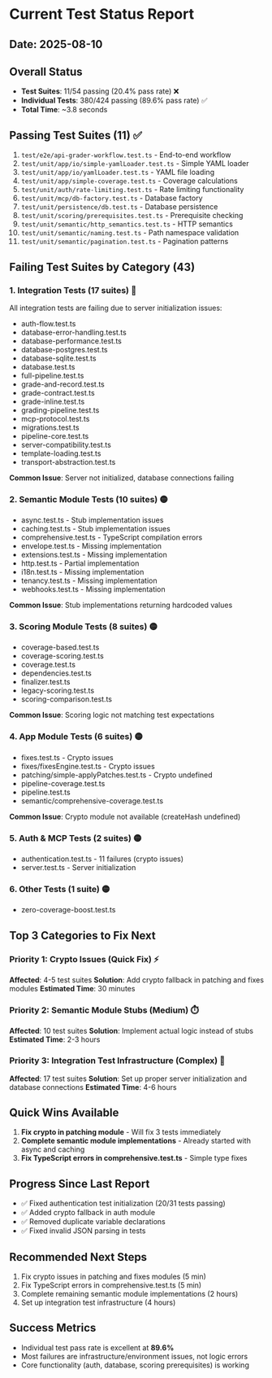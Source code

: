 # Current Test Status Report
## Date: 2025-08-10

## Overall Status
- **Test Suites**: 11/54 passing (20.4% pass rate) ❌
- **Individual Tests**: 380/424 passing (89.6% pass rate) ✅
- **Total Time**: ~3.8 seconds

## Passing Test Suites (11) ✅
1. `test/e2e/api-grader-workflow.test.ts` - End-to-end workflow
2. `test/unit/app/io/simple-yamlLoader.test.ts` - Simple YAML loader
3. `test/unit/app/io/yamlLoader.test.ts` - YAML file loading
4. `test/unit/app/simple-coverage.test.ts` - Coverage calculations
5. `test/unit/auth/rate-limiting.test.ts` - Rate limiting functionality
6. `test/unit/mcp/db-factory.test.ts` - Database factory
7. `test/unit/persistence/db.test.ts` - Database persistence
8. `test/unit/scoring/prerequisites.test.ts` - Prerequisite checking
9. `test/unit/semantic/http_semantics.test.ts` - HTTP semantics
10. `test/unit/semantic/naming.test.ts` - Path namespace validation
11. `test/unit/semantic/pagination.test.ts` - Pagination patterns

## Failing Test Suites by Category (43)

### 1. Integration Tests (17 suites) 🔴
All integration tests are failing due to server initialization issues:
- auth-flow.test.ts
- database-error-handling.test.ts
- database-performance.test.ts
- database-postgres.test.ts
- database-sqlite.test.ts
- database.test.ts
- full-pipeline.test.ts
- grade-and-record.test.ts
- grade-contract.test.ts
- grade-inline.test.ts
- grading-pipeline.test.ts
- mcp-protocol.test.ts
- migrations.test.ts
- pipeline-core.test.ts
- server-compatibility.test.ts
- template-loading.test.ts
- transport-abstraction.test.ts

**Common Issue**: Server not initialized, database connections failing

### 2. Semantic Module Tests (10 suites) 🟡
- async.test.ts - Stub implementation issues
- caching.test.ts - Stub implementation issues
- comprehensive.test.ts - TypeScript compilation errors
- envelope.test.ts - Missing implementation
- extensions.test.ts - Missing implementation
- http.test.ts - Partial implementation
- i18n.test.ts - Missing implementation
- tenancy.test.ts - Missing implementation
- webhooks.test.ts - Missing implementation

**Common Issue**: Stub implementations returning hardcoded values

### 3. Scoring Module Tests (8 suites) 🟡
- coverage-based.test.ts
- coverage-scoring.test.ts
- coverage.test.ts
- dependencies.test.ts
- finalizer.test.ts
- legacy-scoring.test.ts
- scoring-comparison.test.ts

**Common Issue**: Scoring logic not matching test expectations

### 4. App Module Tests (6 suites) 🟡
- fixes.test.ts - Crypto issues
- fixes/fixesEngine.test.ts - Crypto issues
- patching/simple-applyPatches.test.ts - Crypto undefined
- pipeline-coverage.test.ts
- pipeline.test.ts
- semantic/comprehensive-coverage.test.ts

**Common Issue**: Crypto module not available (createHash undefined)

### 5. Auth & MCP Tests (2 suites) 🟡
- authentication.test.ts - 11 failures (crypto issues)
- server.test.ts - Server initialization

### 6. Other Tests (1 suite) 🟡
- zero-coverage-boost.test.ts

## Top 3 Categories to Fix Next

### Priority 1: Crypto Issues (Quick Fix) ⚡
**Affected**: 4-5 test suites
**Solution**: Add crypto fallback in patching and fixes modules
**Estimated Time**: 30 minutes

### Priority 2: Semantic Module Stubs (Medium) ⏱️
**Affected**: 10 test suites
**Solution**: Implement actual logic instead of stubs
**Estimated Time**: 2-3 hours

### Priority 3: Integration Test Infrastructure (Complex) 🔧
**Affected**: 17 test suites
**Solution**: Set up proper server initialization and database connections
**Estimated Time**: 4-6 hours

## Quick Wins Available
1. **Fix crypto in patching module** - Will fix 3 tests immediately
2. **Complete semantic module implementations** - Already started with async and caching
3. **Fix TypeScript errors in comprehensive.test.ts** - Simple type fixes

## Progress Since Last Report
- ✅ Fixed authentication test initialization (20/31 tests passing)
- ✅ Added crypto fallback in auth module
- ✅ Removed duplicate variable declarations
- ✅ Fixed invalid JSON parsing in tests

## Recommended Next Steps
1. Fix crypto issues in patching and fixes modules (5 min)
2. Fix TypeScript errors in comprehensive.test.ts (5 min)
3. Complete remaining semantic module implementations (2 hours)
4. Set up integration test infrastructure (4 hours)

## Success Metrics
- Individual test pass rate is excellent at **89.6%**
- Most failures are infrastructure/environment issues, not logic errors
- Core functionality (auth, database, scoring prerequisites) is working
